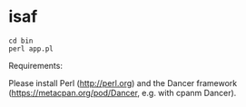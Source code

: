 # isaf

```
cd bin
perl app.pl
```

Requirements:

Please install Perl (http://perl.org) and the Dancer framework (https://metacpan.org/pod/Dancer, e.g. with cpanm Dancer).
